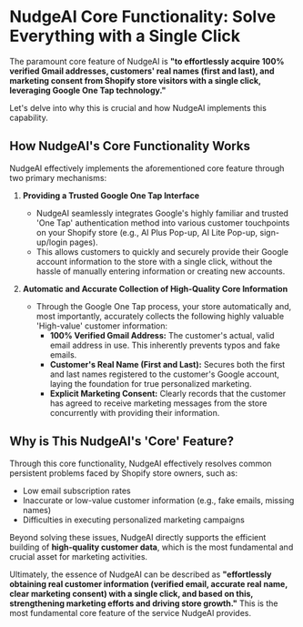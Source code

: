 # NudgeAI Core Functionality: Solve Everything with a Single Click

The paramount core feature of NudgeAI is **"to effortlessly acquire 100% verified Gmail addresses, customers' real names (first and last), and marketing consent from Shopify store visitors with a single click, leveraging Google One Tap technology."**

Let's delve into why this is crucial and how NudgeAI implements this capability.

## How NudgeAI's Core Functionality Works

NudgeAI effectively implements the aforementioned core feature through two primary mechanisms:

1.  **Providing a Trusted Google One Tap Interface**
    *   NudgeAI seamlessly integrates Google's highly familiar and trusted 'One Tap' authentication method into various customer touchpoints on your Shopify store (e.g., AI Plus Pop-up, AI Lite Pop-up, sign-up/login pages).
    *   This allows customers to quickly and securely provide their Google account information to the store with a single click, without the hassle of manually entering information or creating new accounts.

2.  **Automatic and Accurate Collection of High-Quality Core Information**
    *   Through the Google One Tap process, your store automatically and, most importantly, accurately collects the following highly valuable 'High-value' customer information:
        *   **100% Verified Gmail Address:** The customer's actual, valid email address in use. This inherently prevents typos and fake emails.
        *   **Customer's Real Name (First and Last):** Secures both the first and last names registered to the customer's Google account, laying the foundation for true personalized marketing.
        *   **Explicit Marketing Consent:** Clearly records that the customer has agreed to receive marketing messages from the store concurrently with providing their information.

## Why is This NudgeAI's 'Core' Feature?

Through this core functionality, NudgeAI effectively resolves common persistent problems faced by Shopify store owners, such as:

*   Low email subscription rates
*   Inaccurate or low-value customer information (e.g., fake emails, missing names)
*   Difficulties in executing personalized marketing campaigns

Beyond solving these issues, NudgeAI directly supports the efficient building of **high-quality customer data**, which is the most fundamental and crucial asset for marketing activities.

Ultimately, the essence of NudgeAI can be described as **"effortlessly obtaining real customer information (verified email, accurate real name, clear marketing consent) with a single click, and based on this, strengthening marketing efforts and driving store growth."** This is the most fundamental core feature of the service NudgeAI provides. 